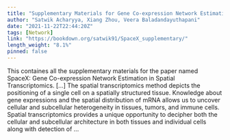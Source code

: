 ```yaml
---
title: "Supplementary Materials for Gene Co-expression Network Estimation in Spatial Transcriptomics"
author: "Satwik Acharyya, Xiang Zhou, Veera Baladandayuthapani"
date: "2021-11-22T22:44:20Z"
tags: [Network]
link: "https://bookdown.org/satwik91/SpaceX_supplementary/"
length_weight: "8.1%"
pinned: false
---
```


This containes all the supplementary materials for the paper named SpaceX: Gene Co-expression Network Estimation in Spatial Transcriptomics. [...] The spatial transcriptomics method depicts the positioning of a single cell on a spatially structured tissue. Knowledge about gene expressions and the spatial distribution of mRNA allows us to uncover cellular and subcellular heterogeneity in tissues, tumors, and immune cells. Spatial transcriptomics provides a unique opportunity to decipher both the cellular and subcellular architecture in both tissues and individual cells along with detection of ...
